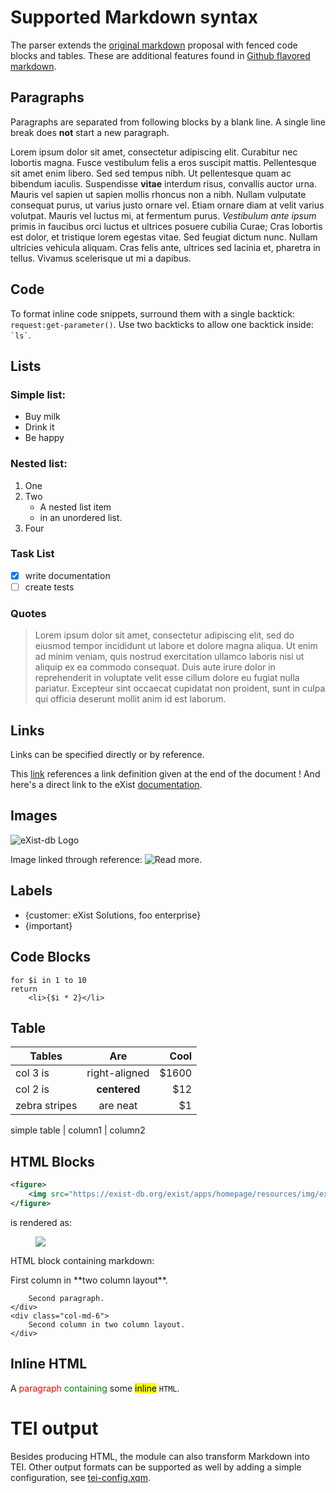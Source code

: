 # Supported Markdown syntax

The parser extends the [original markdown][3] proposal with fenced code blocks and tables. These are additional features found in [Github flavored markdown][2].

## Paragraphs
Paragraphs are separated from following blocks by a blank line. 
A single line break does **not** start a new paragraph.

Lorem ipsum dolor sit amet, consectetur adipiscing elit. Curabitur nec lobortis magna. Fusce vestibulum felis a eros suscipit mattis. Pellentesque sit amet enim libero. Sed sed tempus nibh. Ut pellentesque quam ac bibendum iaculis. Suspendisse **vitae** interdum risus, convallis auctor urna. Mauris vel sapien ut sapien mollis rhoncus non a nibh. Nullam vulputate consequat purus, ut varius justo ornare vel. Etiam ornare diam at velit varius volutpat. Mauris vel luctus mi, at fermentum purus. *Vestibulum ante ipsum* primis in faucibus orci luctus et ultrices posuere cubilia Curae; Cras lobortis est dolor, et tristique lorem egestas vitae. Sed feugiat dictum nunc. Nullam ultricies vehicula aliquam. Cras felis ante, ultrices sed lacinia et, pharetra in tellus. Vivamus scelerisque ut mi a dapibus.

## Code

To format inline code snippets, surround them with a single backtick: `request:get-parameter()`. Use two 
backticks to allow one backtick inside: `` `ls` ``.

## Lists

### Simple list:

* Buy milk
* Drink it
* Be happy

### Nested list:

1. One
2. Two
    * A nested list item
    * in an unordered list.
3. Four

### Task List

* [x] write documentation
* [ ] create tests

### Quotes

> Lorem ipsum dolor sit amet, consectetur adipiscing elit, sed do eiusmod tempor incididunt ut labore et dolore magna aliqua. Ut enim ad minim 
> veniam, quis nostrud exercitation ullamco laboris nisi ut aliquip ex ea commodo consequat. Duis aute irure dolor in reprehenderit in voluptate 
> velit esse cillum dolore eu fugiat nulla pariatur. Excepteur sint occaecat cupidatat non proident, sunt in culpa qui officia deserunt mollit 
> anim id est laborum.

## Links

Links can be specified directly or by reference.

This [link][1] references a link definition given at the end of the document ! And here's a direct link to the eXist [documentation](https://exist-db.org/exist/apps/docs "eXist-db Documentation").

## Images

![eXist-db Logo](https://exist-db.org/exist/apps/homepage/resources/img/existdb.gif "Our Logo")

Image linked through reference: ![Read more][glasses].

## Labels

* {customer: eXist Solutions, foo enterprise}
* {important}

## Code Blocks

```xquery
for $i in 1 to 10
return
    <li>{$i * 2}</li>
```

## Table

| Tables        | Are           | Cool  |
| ------------- |:-------------:| -----:|
| col 3 is      | right-aligned | $1600 |
| col 2 is      | **centered**  |   $12 |
| zebra stripes | are neat      |    $1 |

simple table | column1 | column2

## HTML Blocks

```xml
<figure>
    <img src="https://exist-db.org/exist/apps/homepage/resources/img/existdb.gif"/>
</figure>
```

is rendered as:

<figure>
    <img src="https://exist-db.org/exist/apps/homepage/resources/img/existdb.gif"/>
</figure>

HTML block containing markdown:

<div class="row">
    <div class="col-md-6">
        First column in **two column layout**.
        
        Second paragraph.
    </div>
    <div class="col-md-6">
        Second column in two column layout.
    </div>
</div>

## Inline HTML

A <span style="color: red;">paragraph <span style="color: green;">containing</span></span> some <mark>inline</mark> <code>HTML</code>.

# TEI output

Besides producing HTML, the module can also transform Markdown into TEI. 
Other output formats can be supported as well by adding a simple configuration, see [tei-config.xqm](https://github.com/eXist-db/exist-markdown/blob/master/content/tei-config.xqm).
 
[1]: https://exist-db.org "eXist-db homepage"
[2]: https://help.github.com/articles/github-flavored-markdown
[3]: http://daringfireball.net/projects/markdown/syntax
[glasses]: https://exist-db.org/exist/apps/homepage/resources/img/book-cover.gif "Documentation"